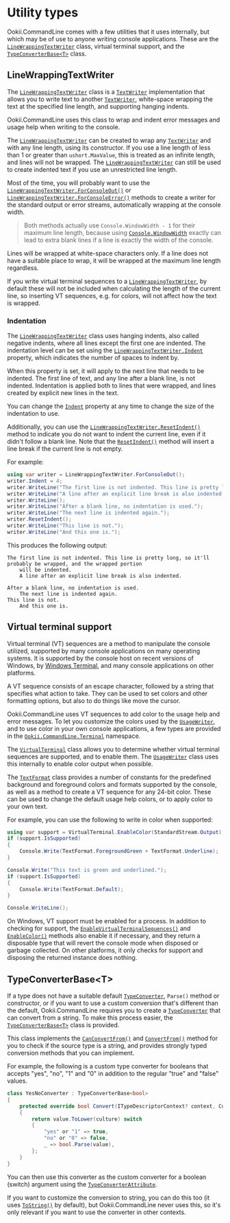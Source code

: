 # Utility types

Ookii.CommandLine comes with a few utilities that it uses internally, but which may be of use to
anyone writing console applications. These are the [`LineWrappingTextWriter`][] class, virtual
terminal support, and the [`TypeConverterBase<T>`][] class.

## LineWrappingTextWriter

The [`LineWrappingTextWriter`][] class is a [`TextWriter`][] implementation that allows you to write text
to another [`TextWriter`][], white-space wrapping the text at the specified line length, and supporting
hanging indents.

Ookii.CommandLine uses this class to wrap and indent error messages and usage help when writing to
the console.

The [`LineWrappingTextWriter`][] can be created to wrap any [`TextWriter`][] and with any line length, using
its constructor. If you use a line length of less than 1 or greater than `ushort.MaxValue`, this is
treated as an infinite length, and lines will not be wrapped. The [`LineWrappingTextWriter`][] can still
be used to create indented text if you use an unrestricted line length.

Most of the time, you will probably want to use the [`LineWrappingTextWriter.ForConsoleOut()`][] or
[`LineWrappingTextWriter.ForConsoleError()`][] methods to create a writer for the standard output or
error streams, automatically wrapping at the console width.

> Both methods actually use `Console.WindowWidth - 1` for their maximum line length, because using
> [`Console.WindowWidth`][] exactly can lead to extra blank lines if a line is exactly the width of the
> console.

Lines will be wrapped at white-space characters only. If a line does not have a suitable place to
wrap, it will be wrapped at the maximum line length regardless.

If you write virtual terminal sequences to a [`LineWrappingTextWriter`][], by default these will not be
included when calculating the length of the current line, so inserting VT sequences, e.g. for
colors, will not affect how the text is wrapped.

### Indentation

The [`LineWrappingTextWriter`][] class uses hanging indents, also called negative indents, where all
lines except the first one are indented. The indentation level can be set using the
[`LineWrappingTextWriter.Indent`][] property, which indicates the number of spaces to indent by.

When this property is set, it will apply to the next line that needs to be indented. The first line
of text, and any line after a blank line, is not indented. Indentation is applied both to lines that
were wrapped, and lines created by explicit new lines in the text.

You can change the [`Indent`][] property at any time to change the size of the indentation to use.

Additionally, you can use the [`LineWrappingTextWriter.ResetIndent()`][] method to indicate you do not
want to indent the current line, even if it didn't follow a blank line. Note that the [`ResetIndent()`][]
method will insert a line break if the current line is not empty.

For example:

```csharp
using var writer = LineWrappingTextWriter.ForConsoleOut();
writer.Indent = 4;
writer.WriteLine("The first line is not indented. This line is pretty long, so it'll probably be wrapped, and the wrapped portion will be indented.");
writer.WriteLine("A line after an explicit line break is also indented.");
writer.WriteLine();
writer.WriteLine("After a blank line, no indentation is used.");
writer.WriteLine("The next line is indented again.");
writer.ResetIndent();
writer.WriteLine("This line is not.");
writer.WriteLine("And this one is.");
```

This produces the following output:

```text
The first line is not indented. This line is pretty long, so it'll probably be wrapped, and the wrapped portion
    will be indented.
    A line after an explicit line break is also indented.

After a blank line, no indentation is used.
    The next line is indented again.
This line is not.
    And this one is.
```

## Virtual terminal support

Virtual terminal (VT) sequences are a method to manipulate the console utilized, supported by many
console applications on many operating systems. It is supported by the console host on recent
versions of Windows, by [Windows Terminal](https://learn.microsoft.com/windows/terminal/install),
and many console applications on other platforms.

A VT sequence consists of an escape character, followed by a string that specifies what action to
take. They can be used to set colors and other formatting options, but also to do things like move
the cursor.

Ookii.CommandLine uses VT sequences to add color to the usage help and error messages. To let you
customize the colors used by the [`UsageWriter`][], and to use color in your own console
applications, a few types are provided in the [`Ookii.CommandLine.Terminal`][] namespace.

The [`VirtualTerminal`][] class allows you to determine whether virtual terminal sequences are
supported, and to enable them. The [`UsageWriter`][] class uses this internally to enable color output
when possible.

The [`TextFormat`][] class provides a number of constants for the predefined background and foreground
colors and formats supported by the console, as well as a method to create a VT sequence for any
24-bit color. These can be used to change the default usage help colors, or to apply color to your
own text.

For example, you can use the following to write in color when supported:

```csharp
using var support = VirtualTerminal.EnableColor(StandardStream.Output);
if (support.IsSupported)
{
    Console.Write(TextFormat.ForegroundGreen + TextFormat.Underline);
}

Console.Write("This text is green and underlined.");
if (support.IsSupported)
{
    Console.Write(TextFormat.Default);
}

Console.WriteLine();
```

On Windows, VT support must be enabled for a process. In addition to checking for support, the
[`EnableVirtualTerminalSequences()`][] and [`EnableColor()`][] methods also enable it if necessary,
and they return a disposable type that will revert the console mode when disposed or garbage
collected. On other platforms, it only checks for support and disposing the returned instance does
nothing.

## TypeConverterBase\<T>

If a type does not have a suitable default [`TypeConverter`][], `Parse()` method or constructor, or if
you want to use a custom conversion that's different than the default, Ookii.CommandLine requires
you to create a [`TypeConverter`][] that can convert from a string. To make this process easier, the
[`TypeConverterBase<T>`][] class is provided.

This class implements the [`CanConvertFrom()`][] and [`ConvertFrom()`][] method for you to check if the source
type is a string, and provides strongly typed conversion methods that you can implement.

For example, the following is a custom type converter for booleans that accepts "yes", "no", "1" and
"0" in addition to the regular "true" and "false" values.

```csharp
class YesNoConverter : TypeConverterBase<bool>
{
    protected override bool Convert(ITypeDescriptorContext? context, CultureInfo? culture, string value)
    {
        return value.ToLower(culture) switch
        {
            "yes" or "1" => true,
            "no" or "0" => false,
            _ => bool.Parse(value),
        };
    }
}
```

You can then use this converter as the custom converter for a boolean (switch) argument using the
[`TypeConverterAttribute`][].

If you want to customize the conversion to string, you can do this too (it uses [`ToString()`][] by
default), but Ookii.CommandLine never uses this, so it's only relevant if you want to use the
converter in other contexts.

[`CanConvertFrom()`]: https://www.ookii.org/docs/commandline-3.0-preview/html/M_Ookii_CommandLine_TypeConverterBase_1_CanConvertFrom.htm
[`Console.WindowWidth`]: https://learn.microsoft.com/dotnet/api/system.console.windowwidth
[`ConvertFrom()`]: https://www.ookii.org/docs/commandline-3.0-preview/html/M_Ookii_CommandLine_TypeConverterBase_1_ConvertFrom.htm
[`EnableColor()`]: https://www.ookii.org/docs/commandline-3.0-preview/html/M_Ookii_CommandLine_Terminal_VirtualTerminal_EnableColor.htm
[`EnableVirtualTerminalSequences()`]: https://www.ookii.org/docs/commandline-3.0-preview/html/M_Ookii_CommandLine_Terminal_VirtualTerminal_EnableVirtualTerminalSequences.htm
[`Indent`]: https://www.ookii.org/docs/commandline-3.0-preview/html/P_Ookii_CommandLine_LineWrappingTextWriter_Indent.htm
[`LineWrappingTextWriter.ForConsoleError()`]: https://www.ookii.org/docs/commandline-3.0-preview/html/M_Ookii_CommandLine_LineWrappingTextWriter_ForConsoleError.htm
[`LineWrappingTextWriter.ForConsoleOut()`]: https://www.ookii.org/docs/commandline-3.0-preview/html/M_Ookii_CommandLine_LineWrappingTextWriter_ForConsoleOut.htm
[`LineWrappingTextWriter.Indent`]: https://www.ookii.org/docs/commandline-3.0-preview/html/P_Ookii_CommandLine_LineWrappingTextWriter_Indent.htm
[`LineWrappingTextWriter.ResetIndent()`]: https://www.ookii.org/docs/commandline-3.0-preview/html/M_Ookii_CommandLine_LineWrappingTextWriter_ResetIndent.htm
[`LineWrappingTextWriter`]: https://www.ookii.org/docs/commandline-3.0-preview/html/T_Ookii_CommandLine_LineWrappingTextWriter.htm
[`Ookii.CommandLine.Terminal`]: https://www.ookii.org/docs/commandline-3.0-preview/html/N_Ookii_CommandLine_Terminal.htm
[`ResetIndent()`]: https://www.ookii.org/docs/commandline-3.0-preview/html/M_Ookii_CommandLine_LineWrappingTextWriter_ResetIndent.htm
[`TextFormat`]: https://www.ookii.org/docs/commandline-3.0-preview/html/T_Ookii_CommandLine_Terminal_TextFormat.htm
[`TextWriter`]: https://learn.microsoft.com/dotnet/api/system.io.textwriter
[`ToString()`]: https://learn.microsoft.com/dotnet/api/system.object.tostring
[`TypeConverter`]: https://learn.microsoft.com/dotnet/api/system.componentmodel.typeconverter
[`TypeConverterAttribute`]: https://learn.microsoft.com/dotnet/api/system.componentmodel.typeconverterattribute
[`TypeConverterBase<T>`]: https://www.ookii.org/docs/commandline-3.0-preview/html/T_Ookii_CommandLine_TypeConverterBase_1.htm
[`UsageWriter`]: https://www.ookii.org/docs/commandline-3.0-preview/html/T_Ookii_CommandLine_UsageWriter.htm
[`VirtualTerminal`]: https://www.ookii.org/docs/commandline-3.0-preview/html/T_Ookii_CommandLine_Terminal_VirtualTerminal.htm

